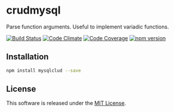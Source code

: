 crudmysql
=====

Parse function arguments. Useful to implement variadic functions.

<!-- Badge start -->

[![Build Status][my_travis_badge_url]][my_travis_url]
[![Code Climate][my_codeclimate_badge_url]][my_codeclimate_url]
[![Code Coverage][my_codeclimate_coverage_badge_url]][my_codeclimate_url]
[![npm version][my_npm_budge_url]][my_npm_url]


Installation
-----

```bash
npm install mysqlclud --save
```


License
-------
This software is released under the [MIT License][my_license_url].



<!-- Links start -->

[nodejs_url]: http://nodejs.org/
[npm_url]: https://www.npmjs.com/
[nvm_url]: https://github.com/creationix/nvm
[bitdeli_url]: https://bitdeli.com/free
[my_bitdeli_badge_url]: https://d2weczhvl823v0.cloudfront.net/okunishinishi/node-mysqlclud/trend.png
[my_repo_url]: https://github.com/okunishinishi/node-mysqlclud
[my_travis_url]: http://travis-ci.org/okunishinishi/node-mysqlclud
[my_travis_badge_url]: http://img.shields.io/travis/okunishinishi/node-mysqlclud.svg?style=flat
[my_license_url]: https://github.com/okunishinishi/node-mysqlclud/blob/master/LICENSE
[my_codeclimate_url]: http://codeclimate.com/github/okunishinishi/node-mysqlclud
[my_codeclimate_badge_url]: http://img.shields.io/codeclimate/github/okunishinishi/node-mysqlclud.svg?style=flat
[my_codeclimate_coverage_badge_url]: http://img.shields.io/codeclimate/coverage/github/okunishinishi/node-mysqlclud.svg?style=flat
[my_apiguide_url]: http://okunishinishi.github.io/node-mysqlclud/apiguide
[my_lib_apiguide_url]: http://okunishinishi.github.io/node-mysqlclud/apiguide/module-mysqlclud_lib.html
[my_coverage_url]: http://okunishinishi.github.io/node-mysqlclud/coverage/lcov-report
[my_coverage_report_url]: http://okunishinishi.github.io/node-mysqlclud/coverage/lcov-report/
[my_gratipay_url]: https://gratipay.com/okunishinishi/
[my_gratipay_budge_url]: http://img.shields.io/gratipay/okunishinishi.svg?style=flat
[my_npm_url]: http://www.npmjs.org/package/mysqlclud
[my_npm_budge_url]: http://img.shields.io/npm/v/mysqlclud.svg?style=flat
[my_tag_url]: http://github.com/okunishinishi/node-mysqlclud/releases/tag/
[my_tag_badge_url]: http://img.shields.io/github/tag/okunishinishi/node-mysqlclud.svg?style=flat

<!-- Links end -->
